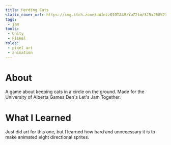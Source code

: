 ```yaml
---
title: Herding Cats
static_cover_url: https://img.itch.zone/aW1nLzQ1OTA4MzYuZ2lm/315x250%23cm/W3ZC9q.gif
tags:
 - jam
tools:
 - Unity
 - Piskel
roles:
 - pixel art
 - animation
---
```


# About
A game about keeping cats in a circle on the ground. Made for the University of Alberta Games Den's Let's Jam Together.

# What I Learned
Just did art for this one, but I learned how hard and unnecessary it is to make animated eight directional sprites.
